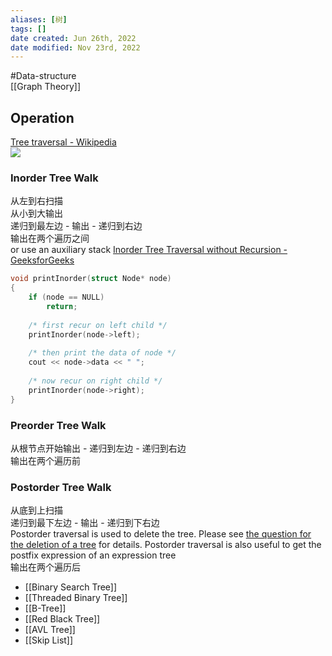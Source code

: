 ```yaml
---
aliases: [树]
tags: []
date created: Jun 26th, 2022
date modified: Nov 23rd, 2022
---
```

#Data-structure  
[[Graph Theory]]

## Operation
[Tree traversal - Wikipedia](https://en.wikipedia.org/wiki/Tree_traversal)  
![](https://img.ynchen.me/2022/11/149dd8c2dc3e1dc022da82f0cc224260.webp)

### Inorder Tree Walk
从左到右扫描  
从小到大输出  
递归到最左边 - 输出 - 递归到右边  
输出在两个遍历之间  
or use an auxiliary stack [Inorder Tree Traversal without Recursion - GeeksforGeeks](https://www.geeksforgeeks.org/inorder-tree-traversal-without-recursion/) 

```c++
void printInorder(struct Node* node)
{
    if (node == NULL)
        return;
 
    /* first recur on left child */
    printInorder(node->left);
 
    /* then print the data of node */
    cout << node->data << " ";
 
    /* now recur on right child */
    printInorder(node->right);
}
```

### Preorder Tree Walk
从根节点开始输出 - 递归到左边 - 递归到右边  
输出在两个遍历前

### Postorder Tree Walk
从底到上扫描  
递归到最下左边 - 输出 - 递归到下右边  
Postorder traversal is used to delete the tree. Please see [the question for the deletion of a tree](https://www.geeksforgeeks.org/write-a-c-program-to-delete-a-tree/) for details. Postorder traversal is also useful to get the postfix expression of an expression tree  
输出在两个遍历后

- [[Binary Search Tree]]
- [[Threaded Binary Tree]]
- [[B-Tree]]
- [[Red Black Tree]]
- [[AVL Tree]]
- [[Skip List]]